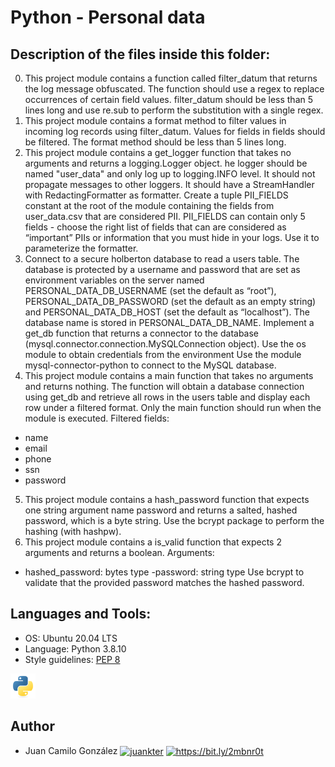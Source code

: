 # Python - Personal data

## Description of the files inside this folder:


0. This project module contains a function called filter_datum that returns the log message obfuscated. The function should use a regex to replace occurrences of certain field values.
filter_datum should be less than 5 lines long and use re.sub to perform the substitution with a single regex.
1.  This project module contains a format method to filter values in incoming log records using filter_datum. Values for fields in fields should be filtered. The format method should be less than 5 lines long.
2.  This project module contains a get_logger function that takes no arguments and returns a logging.Logger object. he logger should be named "user_data" and only log up to logging.INFO level. It should not propagate messages to other loggers. It should have a StreamHandler with RedactingFormatter as formatter.
Create a tuple PII_FIELDS constant at the root of the module containing the fields from user_data.csv that are considered PII. PII_FIELDS can contain only 5 fields - choose the right list of fields that can are considered as “important” PIIs or information that you must hide in your logs. Use it to parameterize the formatter.
3. Connect to a secure holberton database to read a users table. The database is protected by a username and password that are set as environment variables on the server named PERSONAL_DATA_DB_USERNAME (set the default as “root”), PERSONAL_DATA_DB_PASSWORD (set the default as an empty string) and PERSONAL_DATA_DB_HOST (set the default as “localhost”). The database name is stored in PERSONAL_DATA_DB_NAME. Implement a get_db function that returns a connector to the database (mysql.connector.connection.MySQLConnection object). Use the os module to obtain credentials from the environment
Use the module mysql-connector-python to connect to the MySQL database.
4. This project module contains a main function that takes no arguments and returns nothing. The function will obtain a database connection using get_db and retrieve all rows in the users table and display each row under a filtered format. Only the main function should run when the module is executed. 
Filtered fields:
- name
- email
- phone
- ssn
- password
5. This project module contains a hash_password function that expects one string argument name password and returns a salted, hashed password, which is a byte string. Use the bcrypt package to perform the hashing (with hashpw).
6. This project module contains a is_valid function that expects 2 arguments and returns a boolean.
Arguments:
- hashed_password: bytes type
-password: string type
Use bcrypt to validate that the provided password matches the hashed password.

## Languages and Tools:

- OS: Ubuntu 20.04 LTS
- Language: Python 3.8.10
- Style guidelines: [PEP 8](https://www.python.org/dev/peps/pep-0008/)

<p align="left"> <a href="https://www.python.org" target="_blank" rel="noreferrer"> <img src="https://raw.githubusercontent.com/devicons/devicon/master/icons/python/python-original.svg" alt="python" width="40" height="40"/> </a> </p>


## Author

- Juan Camilo González <a href="https://twitter.com/juankter" target="blank"><img align="center" src="https://raw.githubusercontent.com/rahuldkjain/github-profile-readme-generator/master/src/images/icons/Social/twitter.svg" alt="juankter" height="30" width="40" /></a>
<a href="https://bit.ly/2MBNR0t" target="blank"><img align="center" src="https://raw.githubusercontent.com/rahuldkjain/github-profile-readme-generator/master/src/images/icons/Social/linked-in-alt.svg" alt="https://bit.ly/2mbnr0t" height="30" width="40" /></a>
